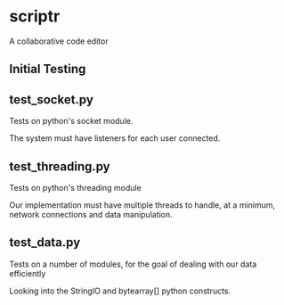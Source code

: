 # scriptr

A collaborative code editor

## Initial Testing

## test_socket.py

Tests on python's socket module.

The system must have listeners for each user connected.

## test_threading.py

Tests on python's threading module

Our implementation must have multiple threads to handle, at a minimum, network connections and data manipulation.

## test_data.py

Tests on a number of modules, for the goal of dealing with our data efficiently

Looking into the StringIO and bytearray[] python constructs.
